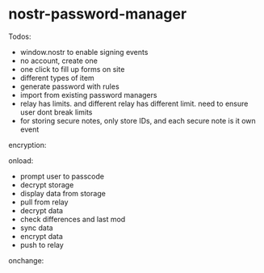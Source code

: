 # nostr-password-manager

Todos:
- window.nostr to enable signing events
- no account, create one
- one click to fill up forms on site
- different types of item
- generate password with rules
- import from existing password managers
- relay has limits. and different relay has different limit. need to ensure user dont break limits
- for storing secure notes, only store IDs, and each secure note is it own event



encryption:


onload:
- prompt user to passcode
- decrypt storage
- display data from storage
- pull from relay
- decrypt data
- check differences and last mod
- sync data
- encrypt data
- push to relay

onchange:
